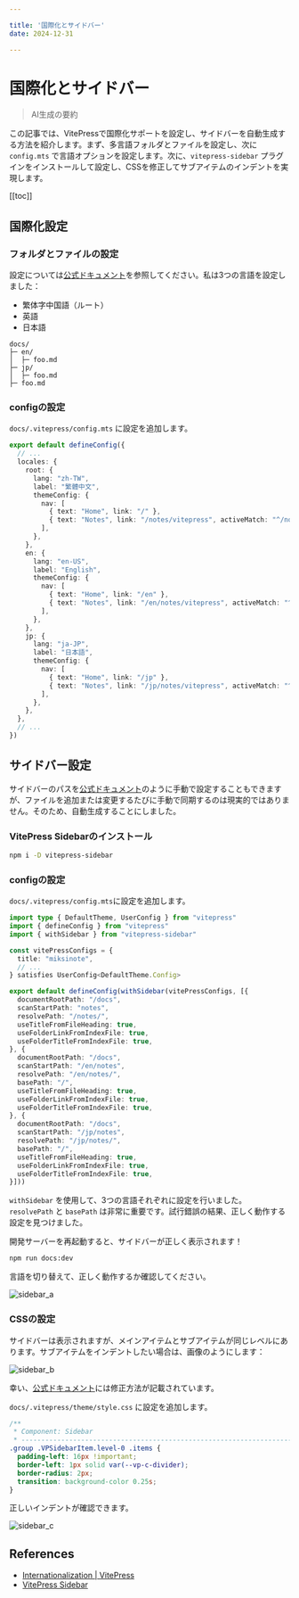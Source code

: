 ```yaml
---

title: '国際化とサイドバー'
date: 2024-12-31

---
```


# 国際化とサイドバー

> AI生成の要約

<!-- excerpt -->

この記事では、VitePressで国際化サポートを設定し、サイドバーを自動生成する方法を紹介します。まず、多言語フォルダとファイルを設定し、次に `config.mts` で言語オプションを設定します。次に、`vitepress-sidebar` プラグインをインストールして設定し、CSSを修正してサブアイテムのインデントを実現します。

<!-- excerpt -->

[[toc]]

## 国際化設定

### フォルダとファイルの設定

設定については[公式ドキュメント](https://vitepress.dev/guide/i18n#internationalization)を参照してください。私は3つの言語を設定しました：

- 繁体字中国語（ルート）
- 英語
- 日本語

```
docs/
├─ en/
│  ├─ foo.md
├─ jp/
│  ├─ foo.md
├─ foo.md
```

### configの設定

`docs/.vitepress/config.mts` に設定を追加します。

```typescript
export default defineConfig({
  // ...
  locales: {
    root: {
      lang: "zh-TW",
      label: "繁體中文",
      themeConfig: {
        nav: [
          { text: "Home", link: "/" },
          { text: "Notes", link: "/notes/vitepress", activeMatch: "^/notes" },
        ],
      },
    },
    en: {
      lang: "en-US",
      label: "English",
      themeConfig: {
        nav: [
          { text: "Home", link: "/en" },
          { text: "Notes", link: "/en/notes/vitepress", activeMatch: "^/en/notes" },
        ],
      },
    },
    jp: {
      lang: "ja-JP",
      label: "日本語",
      themeConfig: {
        nav: [
          { text: "Home", link: "/jp" },
          { text: "Notes", link: "/jp/notes/vitepress", activeMatch: "^/jp/notes" },
        ],
      },
    },
  },
  // ...
})
```

## サイドバー設定

サイドバーのパスを[公式ドキュメント](https://vitepress.dev/reference/default-theme-sidebar#sidebar)のように手動で設定することもできますが、ファイルを追加または変更するたびに手動で同期するのは現実的ではありません。そのため、自動生成することにしました。

### VitePress Sidebarのインストール

```bash
npm i -D vitepress-sidebar
```

### configの設定

`docs/.vitepress/config.mts`に設定を追加します。

```typescript
import type { DefaultTheme, UserConfig } from "vitepress"
import { defineConfig } from "vitepress"
import { withSidebar } from "vitepress-sidebar"

const vitePressConfigs = {
  title: "miksinote",
  // ...
} satisfies UserConfig<DefaultTheme.Config>

export default defineConfig(withSidebar(vitePressConfigs, [{
  documentRootPath: "/docs",
  scanStartPath: "notes",
  resolvePath: "/notes/",
  useTitleFromFileHeading: true,
  useFolderLinkFromIndexFile: true,
  useFolderTitleFromIndexFile: true,
}, {
  documentRootPath: "/docs",
  scanStartPath: "/en/notes",
  resolvePath: "/en/notes/",
  basePath: "/",
  useTitleFromFileHeading: true,
  useFolderLinkFromIndexFile: true,
  useFolderTitleFromIndexFile: true,
}, {
  documentRootPath: "/docs",
  scanStartPath: "/jp/notes",
  resolvePath: "/jp/notes/",
  basePath: "/",
  useTitleFromFileHeading: true,
  useFolderLinkFromIndexFile: true,
  useFolderTitleFromIndexFile: true,
}]))
```

`withSidebar` を使用して、3つの言語それぞれに設定を行いました。`resolvePath` と `basePath` は非常に重要です。試行錯誤の結果、正しく動作する設定を見つけました。

開発サーバーを再起動すると、サイドバーが正しく表示されます！

```bash
npm run docs:dev
```

言語を切り替えて、正しく動作するか確認してください。

![sidebar_a](https://cdn.miksin.art/miksinote/img/notes/vitepress/04_internationalization/sidebar_a.webp)

### CSSの設定

サイドバーは表示されますが、メインアイテムとサブアイテムが同じレベルにあります。サブアイテムをインデントしたい場合は、画像のようにします：

![sidebar_b](https://cdn.miksin.art/miksinote/img/notes/vitepress/04_internationalization/sidebar_b.webp)

幸い、[公式ドキュメント](https://vitepress-sidebar.cdget.com/advanced-usage/multi-level-sidebar-with-indents#multi-level-sidebar-with-indents)には修正方法が記載されています。

`docs/.vitepress/theme/style.css` に設定を追加します。

```css
/**
 * Component: Sidebar
 * -------------------------------------------------------------------------- */
.group .VPSidebarItem.level-0 .items {
  padding-left: 16px !important;
  border-left: 1px solid var(--vp-c-divider);
  border-radius: 2px;
  transition: background-color 0.25s;
}
```

正しいインデントが確認できます。

![sidebar_c](https://cdn.miksin.art/miksinote/img/notes/vitepress/04_internationalization/sidebar_c.webp)

## References

- [Internationalization | VitePress](https://vitepress.dev/guide/i18n#internationalization)
- [VitePress Sidebar](https://vitepress-sidebar.cdget.com/)
